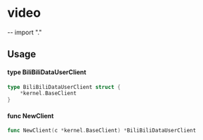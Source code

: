 # video
--
    import "."


## Usage

#### type BiliBiliDataUserClient

```go
type BiliBiliDataUserClient struct {
	*kernel.BaseClient
}
```


#### func  NewClient

```go
func NewClient(c *kernel.BaseClient) *BiliBiliDataUserClient
```

